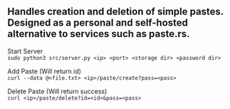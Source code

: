 Handles creation and deletion of simple pastes.  
Designed as a personal and self-hosted alternative to services such as paste.rs.
---
Start Server  
`sudo python3 src/server.py <ip> <port> <storage dir> <password dir>`   
   
Add Paste (Will return id)   
`curl --data @<file.txt> <ip>/paste/create?pass=<pass>`   
   
Delete Paste (Will return success)   
`curl <ip>/paste/delete?id=<id>&pass=<pass>`  